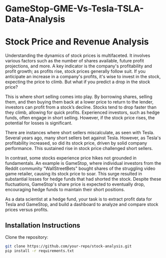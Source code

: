 # GameStop-GME-Vs-Tesla-TSLA-Data-Analysis

# Stock Price and Revenue Analysis

Understanding the dynamics of stock prices is multifaceted. It involves various factors such as the number of shares available, future profit projections, and more. A key indicator is the company's profitability and profit growth; as profits rise, stock prices generally follow suit. If you anticipate an increase in a company's profits, it's wise to invest in the stock, expecting the price to climb. But what if you predict a drop in the stock price?

This is where short selling comes into play. By borrowing shares, selling them, and then buying them back at a lower price to return to the lender, investors can profit from a stock’s decline. Stocks tend to drop faster than they climb, allowing for quick profits. Experienced investors, such as hedge funds, often engage in short selling. However, if the stock price rises, the potential for losses is significant.

There are instances where short sellers miscalculate, as seen with Tesla. Several years ago, many short sellers bet against Tesla. However, as Tesla's profitability increased, so did its stock price, driven by solid company performance. This sustained rise in stock price challenged short sellers.

In contrast, some stocks experience price hikes not grounded in fundamentals. An example is GameStop, where individual investors from the Reddit community "WallStreetBets" bought shares of the struggling video game retailer, causing its stock price to soar. This surge resulted in substantial losses for hedge funds that had shorted the stock. Despite these fluctuations, GameStop's share price is expected to eventually drop, encouraging hedge funds to maintain their short positions.

As a data scientist at a hedge fund, your task is to extract profit data for Tesla and GameStop, and build a dashboard to analyze and compare stock prices versus profits.

## Installation Instructions

Clone the repository:
   ```bash
   git clone https://github.com/your-repo/stock-analysis.git
pip install -r requirements.txt
